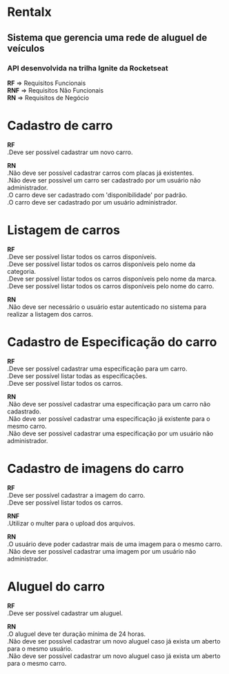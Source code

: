 # Rentalx
## Sistema que gerencia uma rede de aluguel de veículos
### API desenvolvida na trilha Ignite da Rocketseat

**RF** => Requisitos Funcionais     
**RNF** => Requisitos Não Funcionais    
**RN** => Requisitos de Negócio


# Cadastro de carro
**RF**  
.Deve ser possível cadastrar um novo carro.  

**RN**  
.Não deve ser possível cadastrar carros com placas já existentes.      
.Não deve ser possivel um carro ser cadastrado por um usuário não administrador.     
.O carro deve ser cadastrado com 'disponibilidade' por padrão.  
.O carro deve ser cadastrado por um usuário administrador.

# Listagem de carros
**RF**  
.Deve ser possível listar todos os carros disponíveis.   
.Deve ser possível listar todos os carros disponíveis pelo nome da categoria.    
.Deve ser possível listar todos os carros disponíveis pelo nome da marca.    
.Deve ser possível listar todos os carros disponíveis pelo nome do carro.

**RN**  
.Não deve ser necessário o usuário estar autenticado no sistema para realizar a listagem dos carros.

# Cadastro de Especificação do carro
**RF**  
.Deve ser possível cadastrar uma especificação para um carro.    
.Deve ser possível listar todas as especificações.   
.Deve ser possível listar todos os carros.   

**RN**  
.Não deve ser possível cadastrar uma especificação para um carro não cadastrado.     
.Não deve ser possível cadastrar uma especificação já existente para o mesmo carro.  
.Não deve ser possivel cadastrar uma especificação por um usuário não administrador. 

# Cadastro de imagens do carro
**RF**  
.Deve ser possível cadastrar a imagem do carro.  
.Deve ser possível listar todos os carros.

**RNF**     
.Utilizar o multer para o upload dos arquivos.

**RN**  
.O usuário deve poder cadastrar mais de uma imagem para o mesmo carro.   
.Não deve ser possivel cadastrar uma imagem por um usuário não administrador.    

# Aluguel do carro
**RF**  
.Deve ser possível cadastrar um aluguel.

**RN**  
.O aluguel deve ter duração mínima de 24 horas.  
.Não deve ser possível cadastrar um novo aluguel caso já exista um aberto para o mesmo usuário.  
.Não deve ser possível cadastrar um novo aluguel caso já exista um aberto para o mesmo carro. 